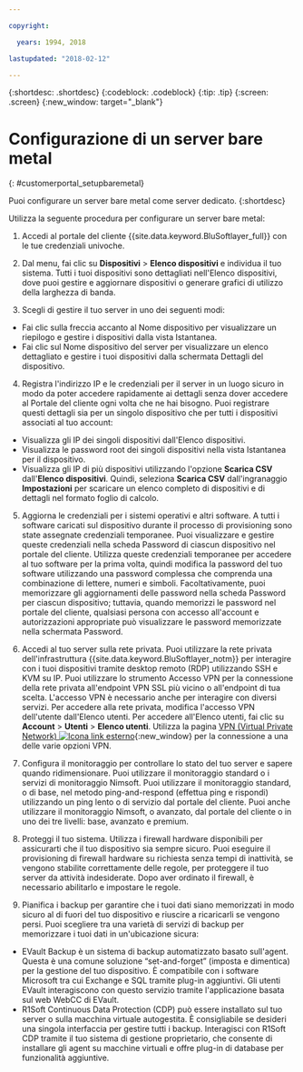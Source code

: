 ```yaml
---

copyright:

  years: 1994, 2018

lastupdated: "2018-02-12"

---
```


{:shortdesc: .shortdesc}
{:codeblock: .codeblock}
{:tip: .tip}
{:screen: .screen}
{:new_window: target="_blank"}


# Configurazione di un server bare metal 
{: #customerportal_setupbaremetal}

Puoi configurare un server bare metal come server dedicato.
{:shortdesc}

Utilizza la seguente procedura per configurare un server bare metal:

1. Accedi al portale del cliente {{site.data.keyword.BluSoftlayer_full}} con le tue credenziali univoche.

2. Dal menu, fai clic su **Dispositivi** > **Elenco dispositivi** e individua il tuo sistema. Tutti i tuoi dispositivi sono dettagliati nell'Elenco dispositivi, dove puoi gestire e aggiornare dispositivi o generare grafici di utilizzo della larghezza di banda.

3. Scegli di gestire il tuo server in uno dei seguenti modi:
  * Fai clic sulla freccia accanto al Nome dispositivo per visualizzare un riepilogo e gestire i dispositivi dalla vista Istantanea.
  * Fai clic sul Nome dispositivo del server per visualizzare un elenco dettagliato e gestire i tuoi dispositivi dalla schermata Dettagli del dispositivo.

4. Registra l'indirizzo IP e le credenziali per il server in un luogo sicuro in modo da poter accedere rapidamente ai dettagli senza dover accedere al Portale del cliente ogni volta che ne hai bisogno. Puoi registrare questi dettagli sia per un singolo dispositivo che per tutti i dispositivi associati al tuo account:
  * Visualizza gli IP dei singoli dispositivi dall'Elenco dispositivi.
  * Visualizza le password root dei singoli dispositivi nella vista Istantanea per il dispositivo.
  * Visualizza gli IP di più dispositivi utilizzando l'opzione **Scarica CSV** dall'**Elenco dispositivi**. Quindi, seleziona **Scarica CSV** dall'ingranaggio **Impostazioni** per scaricare un elenco completo di dispositivi e di dettagli nel formato foglio di calcolo.

5. Aggiorna le credenziali per i sistemi operativi e altri software. A tutti i software caricati sul dispositivo durante il processo di provisioning sono state assegnate credenziali temporanee. Puoi visualizzare e gestire queste credenziali nella scheda Password di ciascun dispositivo nel portale del cliente. Utilizza queste credenziali temporanee per accedere al tuo software per la prima volta, quindi modifica la password del tuo software utilizzando una password complessa che comprenda una combinazione di lettere, numeri e simboli. Facoltativamente, puoi memorizzare gli aggiornamenti delle password nella scheda Password per ciascun dispositivo; tuttavia, quando memorizzi le password nel portale del cliente, qualsiasi persona con accesso all'account e autorizzazioni appropriate può visualizzare le password memorizzate nella schermata Password.

6. Accedi al tuo server sulla rete privata. Puoi utilizzare la rete privata dell'infrastruttura {{site.data.keyword.BluSoftlayer_notm}} per interagire con i tuoi dispositivi tramite desktop remoto (RDP) utilizzando SSH e KVM su IP. Puoi utilizzare lo strumento Accesso VPN per la connessione della rete privata all'endpoint VPN SSL più vicino o all'endpoint di tua scelta. L'accesso VPN è necessario anche per interagire con diversi servizi. Per accedere alla rete privata, modifica l'accesso VPN dell'utente dall'Elenco utenti. Per accedere all'Elenco utenti, fai clic su **Account** > **Utenti** > **Elenco utenti**. Utilizza la pagina [VPN (Virtual Private Network) ![Icona link esterno](../icons/launch-glyph.svg)](https://www.softlayer.com/VPN-Access){:new_window} per la connessione a una delle varie opzioni VPN.

7. Configura il monitoraggio per controllare lo stato del tuo server e sapere quando ridimensionare. Puoi utilizzare il monitoraggio standard o i servizi di monitoraggio Nimsoft. Puoi utilizzare il monitoraggio standard, o di base, nel metodo ping-and-respond (effettua ping e rispondi) utilizzando un ping lento o di servizio dal portale del cliente. Puoi anche utilizzare il monitoraggio Nimsoft, o avanzato, dal portale del cliente o in uno dei tre livelli: base, avanzato e premium.

8. Proteggi il tuo sistema. Utilizza i firewall hardware disponibili per assicurarti che il tuo dispositivo sia sempre sicuro. Puoi eseguire il provisioning di firewall hardware su richiesta senza tempi di inattività, se vengono stabilite correttamente delle regole, per proteggere il tuo server da attività indesiderate. Dopo aver ordinato il firewall, è necessario abilitarlo e impostare le regole.

9. Pianifica i backup per garantire che i tuoi dati siano memorizzati in modo sicuro al di fuori del tuo dispositivo e riuscire a ricaricarli se vengono persi. Puoi scegliere tra una varietà di servizi di backup per memorizzare i tuoi dati in un'ubicazione sicura:
  * EVault Backup è un sistema di backup automatizzato basato sull'agent. Questa è una comune soluzione “set-and-forget” (imposta e dimentica) per la gestione del tuo dispositivo. È compatibile con i software Microsoft tra cui Exchange e SQL tramite plug-in aggiuntivi. Gli utenti EVault interagiscono con questo servizio tramite l'applicazione basata sul web WebCC di EVault.
  * R1Soft Continuous Data Protection (CDP) può essere installato sul tuo server o sulla macchina virtuale autogestita. È consigliabile se desideri una singola interfaccia per gestire tutti i backup. Interagisci con R1Soft CDP tramite il tuo sistema di gestione proprietario, che consente di installare gli agent su macchine virtuali e offre plug-in di database per funzionalità aggiuntive.
